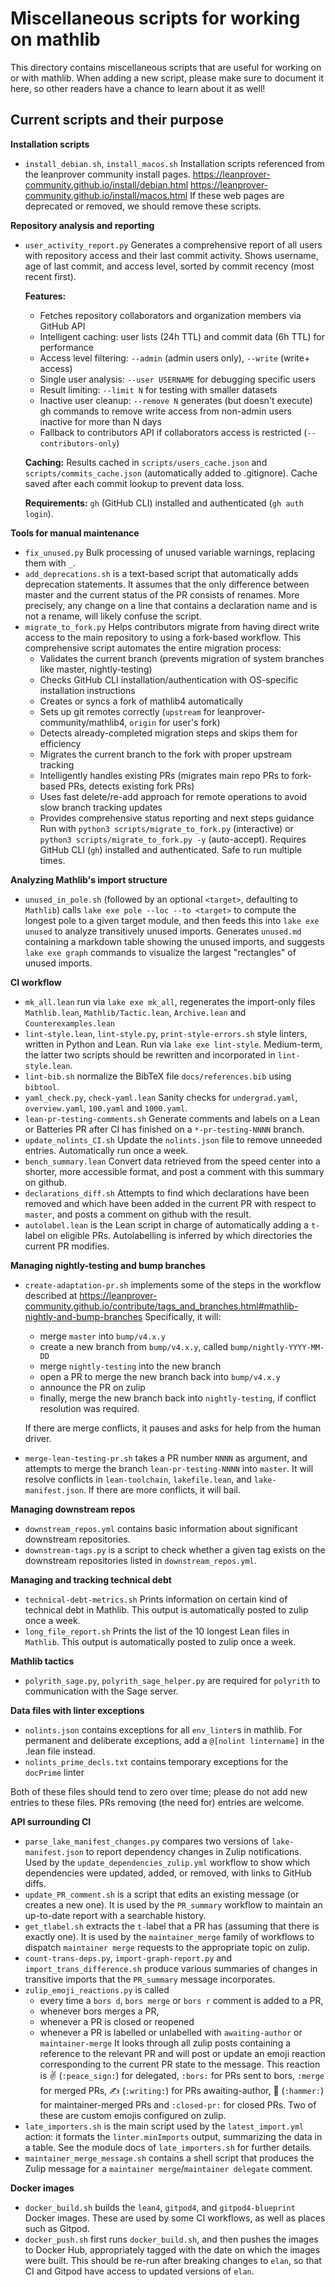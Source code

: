 # Miscellaneous scripts for working on mathlib

This directory contains miscellaneous scripts that are useful for working on or with mathlib.
When adding a new script, please make sure to document it here, so other readers have a chance
to learn about it as well!


## Current scripts and their purpose

**Installation scripts**
- `install_debian.sh`, `install_macos.sh`
  Installation scripts referenced from the leanprover community install pages.
  https://leanprover-community.github.io/install/debian.html
  https://leanprover-community.github.io/install/macos.html
  If these web pages are deprecated or removed, we should remove these scripts.

**Repository analysis and reporting**
- `user_activity_report.py`
  Generates a comprehensive report of all users with repository access and their last commit activity.
  Shows username, age of last commit, and access level, sorted by commit recency (most recent first).

  **Features:**
  - Fetches repository collaborators and organization members via GitHub API
  - Intelligent caching: user lists (24h TTL) and commit data (6h TTL) for performance
  - Access level filtering: `--admin` (admin users only), `--write` (write+ access)
  - Single user analysis: `--user USERNAME` for debugging specific users
  - Result limiting: `--limit N` for testing with smaller datasets
  - Inactive user cleanup: `--remove N` generates (but doesn't execute) gh commands
    to remove write access from non-admin users inactive for more than N days
  - Fallback to contributors API if collaborators access is restricted (`--contributors-only`)

  **Caching:** Results cached in `scripts/users_cache.json` and `scripts/commits_cache.json`
  (automatically added to .gitignore). Cache saved after each commit lookup to prevent data loss.

  **Requirements:** `gh` (GitHub CLI) installed and authenticated (`gh auth login`).

**Tools for manual maintenance**
- `fix_unused.py`
  Bulk processing of unused variable warnings, replacing them with `_`.
- `add_deprecations.sh` is a text-based script that automatically adds deprecation statements.
  It assumes that the only difference between master and the current status of the PR consists
  of renames. More precisely, any change on a line that contains a declaration name
  and is not a rename, will likely confuse the script.
- `migrate_to_fork.py`
  Helps contributors migrate from having direct write access to the main repository
  to using a fork-based workflow. This comprehensive script automates the entire migration process:
  * Validates the current branch (prevents migration of system branches like master, nightly-testing)
  * Checks GitHub CLI installation/authentication with OS-specific installation instructions
  * Creates or syncs a fork of mathlib4 automatically
  * Sets up git remotes correctly (`upstream` for leanprover-community/mathlib4, `origin` for user's fork)
  * Detects already-completed migration steps and skips them for efficiency
  * Migrates the current branch to the fork with proper upstream tracking
  * Intelligently handles existing PRs (migrates main repo PRs to fork-based PRs, detects existing fork PRs)
  * Uses fast delete/re-add approach for remote operations to avoid slow branch tracking updates
  * Provides comprehensive status reporting and next steps guidance
  Run with `python3 scripts/migrate_to_fork.py` (interactive) or `python3 scripts/migrate_to_fork.py -y` (auto-accept).
  Requires GitHub CLI (`gh`) installed and authenticated. Safe to run multiple times.

**Analyzing Mathlib's import structure**
- `unused_in_pole.sh` (followed by an optional `<target>`, defaulting to `Mathlib`)
  calls `lake exe pole --loc --to <target>` to compute the longest
  pole to a given target module, and then feeds this into
  `lake exe unused` to analyze transitively unused imports.
  Generates `unused.md` containing a markdown table showing the unused imports,
  and suggests `lake exe graph` commands to visualize the largest "rectangles" of unused imports.

**CI workflow**
- `mk_all.lean`
  run via `lake exe mk_all`, regenerates the import-only files
  `Mathlib.lean`, `Mathlib/Tactic.lean`, `Archive.lean` and `Counterexamples.lean`
- `lint-style.lean`, `lint-style.py`, `print-style-errors.sh`
  style linters, written in Python and Lean. Run via `lake exe lint-style`.
  Medium-term, the latter two scripts should be rewritten and incorporated in `lint-style.lean`.
- `lint-bib.sh`
  normalize the BibTeX file `docs/references.bib` using `bibtool`.
- `yaml_check.py`, `check-yaml.lean`
  Sanity checks for `undergrad.yaml`, `overview.yaml`, `100.yaml` and `1000.yaml`.
- `lean-pr-testing-comments.sh`
  Generate comments and labels on a Lean or Batteries PR after CI has finished on a
  `*-pr-testing-NNNN` branch.
- `update_nolints_CI.sh`
  Update the `nolints.json` file to remove unneeded entries. Automatically run once a week.
- `bench_summary.lean`
  Convert data retrieved from the speed center into a shorter, more accessible format,
  and post a comment with this summary on github.
- `declarations_diff.sh`
  Attempts to find which declarations have been removed and which have been added in the current PR
  with respect to `master`, and posts a comment on github with the result.
- `autolabel.lean` is the Lean script in charge of automatically adding a `t-`label on eligible PRs.
  Autolabelling is inferred by which directories the current PR modifies.

**Managing nightly-testing and bump branches**
- `create-adaptation-pr.sh` implements some of the steps in the workflow described at
  https://leanprover-community.github.io/contribute/tags_and_branches.html#mathlib-nightly-and-bump-branches
  Specifically, it will:
  - merge `master` into `bump/v4.x.y`
  - create a new branch from `bump/v4.x.y`, called `bump/nightly-YYYY-MM-DD`
  - merge `nightly-testing` into the new branch
  - open a PR to merge the new branch back into `bump/v4.x.y`
  - announce the PR on zulip
  - finally, merge the new branch back into `nightly-testing`, if conflict resolution was required.

  If there are merge conflicts, it pauses and asks for help from the human driver.
- `merge-lean-testing-pr.sh` takes a PR number `NNNN` as argument,
  and attempts to merge the branch `lean-pr-testing-NNNN` into `master`.
  It will resolve conflicts in `lean-toolchain`, `lakefile.lean`, and `lake-manifest.json`.
  If there are more conflicts, it will bail.

**Managing downstream repos**
- `downstream_repos.yml` contains basic information about significant downstream repositories.
- `downstream-tags.py` is a script to check whether a given tag exists on the downstream
  repositories listed in `downstream_repos.yml`.

**Managing and tracking technical debt**
- `technical-debt-metrics.sh`
  Prints information on certain kind of technical debt in Mathlib.
  This output is automatically posted to zulip once a week.
- `long_file_report.sh`
  Prints the list of the 10 longest Lean files in `Mathlib`.
  This output is automatically posted to zulip once a week.

**Mathlib tactics**
- `polyrith_sage.py`, `polyrith_sage_helper.py` are required for `polyrith`
  to communication with the Sage server.

**Data files with linter exceptions**
- `nolints.json` contains exceptions for all `env_linter`s in mathlib.
  For permanent and deliberate exceptions, add a `@[nolint lintername]` in the .lean file instead.
- `nolints_prime_decls.txt` contains temporary exceptions for the `docPrime` linter

Both of these files should tend to zero over time;
please do not add new entries to these files. PRs removing (the need for) entries are welcome.

**API surrounding CI**
- `parse_lake_manifest_changes.py` compares two versions of `lake-manifest.json` to report
  dependency changes in Zulip notifications. Used by the `update_dependencies_zulip.yml` workflow
  to show which dependencies were updated, added, or removed, with links to GitHub diffs.
- `update_PR_comment.sh` is a script that edits an existing message (or creates a new one).
  It is used by the `PR_summary` workflow to maintain an up-to-date report with a searchable history.
- `get_tlabel.sh` extracts the `t-`label that a PR has (assuming that there is exactly one).
  It is used by the `maintainer_merge` family of workflows to dispatch `maintainer merge` requests
  to the appropriate topic on zulip.
- `count-trans-deps.py`, `import-graph-report.py` and `import_trans_difference.sh` produce various
  summaries of changes in transitive imports that the `PR_summary` message incorporates.
- `zulip_emoji_reactions.py` is called
  * every time a `bors d`, `bors merge` or `bors r` comment is added to a PR,
  * whenever bors merges a PR,
  * whenever a PR is closed or reopened
  * whenever a PR is labelled or unlabelled with `awaiting-author` or `maintainer-merge`
  It looks through all zulip posts containing a reference to the relevant PR
  and will post or update an emoji reaction corresponding to the current PR state to the message.
  This reaction is ✌️ (`:peace_sign:`) for delegated, `:bors:` for PRs sent to bors,
  `:merge` for merged PRs, ✍️ (`:writing:`) for PRs awaiting-author,
  🔨 (`:hammer:`) for maintainer-merged PRs and `:closed-pr:` for closed PRs.
  Two of these are custom emojis configured on zulip.
- `late_importers.sh` is the main script used by the `latest_import.yml` action: it formats
  the `linter.minImports` output, summarizing the data in a table.  See the module docs of
  `late_importers.sh` for further details.
- `maintainer_merge_message.sh` contains a shell script that produces the Zulip message for a
  `maintainer merge`/`maintainer delegate` comment.

**Docker images**
- `docker_build.sh` builds the `lean4`, `gitpod4`, and `gitpod4-blueprint` Docker images.
  These are used by some CI workflows, as well as places such as Gitpod.
- `docker_push.sh` first runs `docker_build.sh`, and then pushes the images to Docker Hub,
  appropriately tagged with the date on which the images were built.
  This should be re-run after breaking changes to `elan`, so that CI and Gitpod have access to
  updated versions of `elan`.
